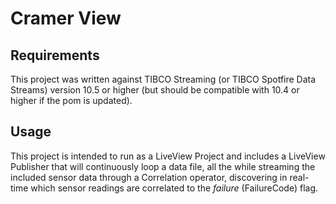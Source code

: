 # Cramer View

## Requirements

This project was written against TIBCO Streaming (or TIBCO Spotfire Data Streams) version 10.5 or higher (but should be compatible
with 10.4 or higher if the pom is updated).

## Usage

This project is intended to run as a LiveView Project and includes a LiveView Publisher that will continuously loop a data file, all
the while streaming the included sensor data through a Correlation operator, discovering in real-time which sensor readings are
correlated to the _failure_ (FailureCode) flag.
 
